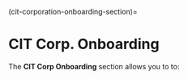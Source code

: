 
(cit-corporation-onboarding-section)=
# CIT Corp. Onboarding



The **CIT Corp Onboarding** section allows you to to:
